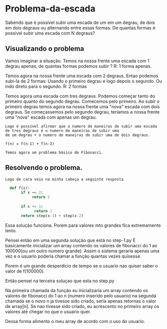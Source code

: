 # Problema-da-escada
  Sabendo que é possível subir uma escada de um em um degrau, de dois em dois degraus ou alternando entre essas formas.
  De quantas formas é possível subir uma escada com N degraus?
  
  
  
## Visualizando o problema

  Vamos imaginar a situação.
  Temos na nossa frente uma escada com 1 degrau apenas, de quantas formas podemos subir ?
    R: 1 forma apenas.
   
  
  Temos agora na nossa frente uma escada com 2 degraus. Entao podemos subi-la de 2 formas: Usando o primeiro degrau e logo depois o segundo. Ou indo direto para o segundo.
    R: 2 formas
    
   
  Temos agora uma escada com tres degraus.
    Podemos começar tanto do primeiro quanto do segundo degrau. Comecemos pelo primeiro.
    Ao subir o primeiro degrau temos agora na nossa frente uma "nova" escada com dois degraus.
    Se começassemos pelo segundo degrau, teríamos a nossa frente uma "nova" escada com apenas um degrau.
    
    Logo é possível afirmar que o numero de maneiras de subir uma escada de tres degraus é o numero de maneiras de subir uma 
    de um degrau + o numero de maneiras de subir uma de dois degraus.
    
    f(n) = f(n-1) + f(n-2)
    
    Temos agora um problema básico de Fibonacci.
    
 ## Resolvendo o problema.
 
    Logo de cara veio na minha cabeça a seguinte resposta
```python
  def f(x):
       if x == 2:
		    return 2
          
       if x <= 1:
		     return 1
	   return step(x-1) + step(x-2)
```
   Essa solução funciona. Porém para valores mto grandes fica extremamente lento.
   
   
   Pensei então em uma segunda solução que está no step-1.py
   É basicamente inicializar um array contendo os valores de fibonacci do 1 ao 100000(ou um outro numero grande). Assim o sistema geraria apenas uma vez e o usuario poderia chamar a função quantas vezes quisesse.
   
   Porem é um grande desperdício de tempo se o usuario nao quiser saber o valor de f(100000).
   
   
   Então pensei na terceira soluçao que esta no step.py
   
   Na primeira chamada da função eu inicializaria um array contendo os valores de fibonacci do 1 ao n (numero inserido pelo usuario)
   na segunda chamada se o novo n ja tivesse sido criado, seria apenas retornas o valor de array[n].
   Se nao tivesse sido criado, eu acrescento no primeiro array os valores até chegar no que o usuario quer.
   
   Dessa forma alimento o meu array de acordo com o uso do usuario.
 
  
 
